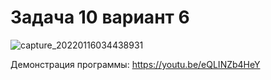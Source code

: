 # Задача 10 вариант 6
![capture_20220116034438931](https://user-images.githubusercontent.com/90615128/149642928-28be1556-7305-4dd6-a786-ad5cb50b2e19.jpeg)

Демонстрация программы: https://youtu.be/eQLINZb4HeY
